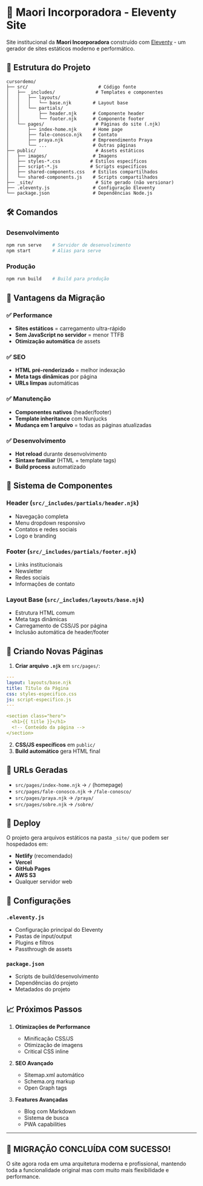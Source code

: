 # 🚀 Maori Incorporadora - Eleventy Site

Site institucional da **Maori Incorporadora** construído com [Eleventy](https://www.11ty.dev/) - um gerador de sites estáticos moderno e performático.

## 📁 Estrutura do Projeto

```
cursordemo/
├── src/                          # Código fonte
│   ├── _includes/               # Templates e componentes
│   │   ├── layouts/
│   │   │   └── base.njk        # Layout base
│   │   └── partials/
│   │       ├── header.njk      # Componente header
│   │       └── footer.njk      # Componente footer
│   └── pages/                   # Páginas do site (.njk)
│       ├── index-home.njk      # Home page
│       ├── fale-conosco.njk    # Contato
│       ├── praya.njk           # Empreendimento Praya
│       └── ...                 # Outras páginas
├── public/                      # Assets estáticos
│   ├── images/                 # Imagens
│   ├── styles-*.css           # Estilos específicos
│   ├── script-*.js            # Scripts específicos
│   ├── shared-components.css   # Estilos compartilhados
│   └── shared-components.js    # Scripts compartilhados
├── _site/                       # Site gerado (não versionar)
├── .eleventy.js                # Configuração Eleventy
└── package.json                # Dependências Node.js
```

## 🛠️ Comandos

### Desenvolvimento
```bash
npm run serve    # Servidor de desenvolvimento
npm start        # Alias para serve
```

### Produção
```bash
npm run build    # Build para produção
```

## 🎯 Vantagens da Migração

### ✅ **Performance**
- **Sites estáticos** = carregamento ultra-rápido
- **Sem JavaScript no servidor** = menor TTFB
- **Otimização automática** de assets

### ✅ **SEO**
- **HTML pré-renderizado** = melhor indexação
- **Meta tags dinâmicas** por página
- **URLs limpas** automáticas

### ✅ **Manutenção**
- **Componentes nativos** (header/footer)
- **Template inheritance** com Nunjucks
- **Mudança em 1 arquivo** = todas as páginas atualizadas

### ✅ **Desenvolvimento**
- **Hot reload** durante desenvolvimento
- **Sintaxe familiar** (HTML + template tags)
- **Build process** automatizado

## 🧩 Sistema de Componentes

### Header (`src/_includes/partials/header.njk`)
- Navegação completa
- Menu dropdown responsivo
- Contatos e redes sociais
- Logo e branding

### Footer (`src/_includes/partials/footer.njk`)
- Links institucionais
- Newsletter
- Redes sociais
- Informações de contato

### Layout Base (`src/_includes/layouts/base.njk`)
- Estrutura HTML comum
- Meta tags dinâmicas
- Carregamento de CSS/JS por página
- Inclusão automática de header/footer

## 📄 Criando Novas Páginas

1. **Criar arquivo `.njk`** em `src/pages/`:
```yaml
---
layout: layouts/base.njk
title: Título da Página
css: styles-especifico.css
js: script-especifico.js
---

<section class="hero">
  <h1>{{ title }}</h1>
  <!-- Conteúdo da página -->
</section>
```

2. **CSS/JS específicos** em `public/`
3. **Build automático** gera HTML final

## 🔗 URLs Geradas

- `src/pages/index-home.njk` → `/` (homepage)
- `src/pages/fale-conosco.njk` → `/fale-conosco/`
- `src/pages/praya.njk` → `/praya/`
- `src/pages/sobre.njk` → `/sobre/`

## 🚀 Deploy

O projeto gera arquivos estáticos na pasta `_site/` que podem ser hospedados em:
- **Netlify** (recomendado)
- **Vercel**
- **GitHub Pages**
- **AWS S3**
- Qualquer servidor web

## 🔧 Configurações

### `.eleventy.js`
- Configuração principal do Eleventy
- Pastas de input/output
- Plugins e filtros
- Passthrough de assets

### `package.json`
- Scripts de build/desenvolvimento
- Dependências do projeto
- Metadados do projeto

## 📈 Próximos Passos

1. **Otimizações de Performance**
   - Minificação CSS/JS
   - Otimização de imagens
   - Critical CSS inline

2. **SEO Avançado**
   - Sitemap.xml automático
   - Schema.org markup
   - Open Graph tags

3. **Features Avançadas**
   - Blog com Markdown
   - Sistema de busca
   - PWA capabilities

---

## 🎉 **MIGRAÇÃO CONCLUÍDA COM SUCESSO!**

O site agora roda em uma arquitetura moderna e profissional, mantendo toda a funcionalidade original mas com muito mais flexibilidade e performance.
